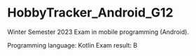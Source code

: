 # HobbyTracker_Android_G12
Winter Semester 2023
Exam in mobile programming (Android).

Programming language: Kotlin
Exam result: B
